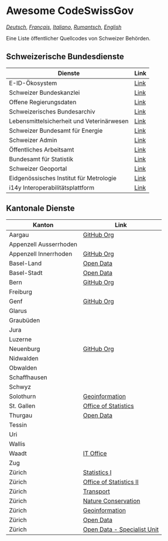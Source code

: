 # Awesome CodeSwissGov

_[Deutsch](./README.de.md)_, _[Français](./README.fr.md)_, _[Italiano](./README.it.md)_, _[Rumantsch](./README.rm.md)_, _[English](./README.md)_

Eine Liste öffentlicher Quellcodes von Schweizer Behörden.

## Schweizerische Bundesdienste

| Dienste                                   | Link                                            |
| ----------------------------------------- | ----------------------------------------------- |
| E-ID-Ökosystem                            | [Link](https://github.com/e-id-admin)           |
| Schweizer Bundeskanzlei                   | [Link](https://github.com/swiss)                |
| Offene Regierungsdaten                    | [Link](https://github.com/ogdch)                |
| Schweizerisches Bundesarchiv              | [Link](https://github.com/SwissFederalArchives) |
| Lebensmittelsicherheit und Veterinärwesen | [Link](https://github.com/BLV-OSAV-USAV)        |
| Schweizer Bundesamt für Energie           | [Link](https://github.com/SFOE)                 |
| Schweizer Admin                           | [Link](https://github.com/admin-ch)             |
| Öffentliches Arbeitsamt                   | [Link](https://github.com/alv-ch)               |
| Bundesamt für Statistik                   | [Link](https://github.com/BFS-SHS-MSAS)         |
| Schweizer Geoportal                       | [Link](https://github.com/geoadmin)             |
| Eidgenössisches Institut für Metrologie   | [Link](https://github.com/metas-ch)             |
| i14y Interoperabilitätsplattform          | [Link](https://github.com/I14Y-ch)              |

## Kantonale Dienste

| Kanton                 | Link                                                            |
| ---------------------- | --------------------------------------------------------------- |
| Aargau                 | [GitHub Org](https://github.com/kanton-aargau)                  |
| Appenzell Ausserrhoden |                                                                 |
| Appenzell Innerrhoden  | [GitHub Org](https://github.com/KTAI-GIS)                       |
| Basel-Land             | [Open Data](https://github.com/ogd-bl)                          |
| Basel-Stadt            | [Open Data](https://github.com/opendatabs)                      |
| Bern                   | [GitHub Org](https://github.com/kanton-bern)                    |
| Freiburg               |                                                                 |
| Genf                   | [GitHub Org](https://github.com/republique-et-canton-de-geneve) |
| Glarus                 |                                                                 |
| Graubüden              |                                                                 |
| Jura                   |                                                                 |
| Luzerne                |                                                                 |
| Neuenburg              | [GitHub Org](https://github.com/sitn)                           |
| Nidwalden              |                                                                 |
| Obwalden               |                                                                 |
| Schaffhausen           |                                                                 |
| Schwyz                 |                                                                 |
| Solothurn              | [Geoinformation](https://github.com/sogis)                      |
| St. Gallen             | [Office of Statistics](https://github.com/statistikSG)          |
| Thurgau                | [Open Data](https://github.com/ogdtg)                           |
| Tessin                 |                                                                 |
| Uri                    |                                                                 |
| Wallis                 |                                                                 |
| Waadt                  | [IT Office](https://github.com/dsi-vd)                          |
| Zug                    |                                                                 |
| Zürich                 | [Statistics I](https://github.com/statistikstadtzuerich)        |
| Zürich                 | [Office of Statistics II](https://github.com/statistikZH)       |
| Zürich                 | [Transport](https://github.com/VerkehrsbetriebeZuerich)         |
| Zürich                 | [Nature Conservation](https://github.com/FNSKtZH)               |
| Zürich                 | [Geoinformation](https://github.com/gisktzh)                    |
| Zürich                 | [Open Data](https://github.com/opendatazurich)                  |
| Zürich                 | [Open Data - Specialist Unit](https://github.com/openZH)        |
